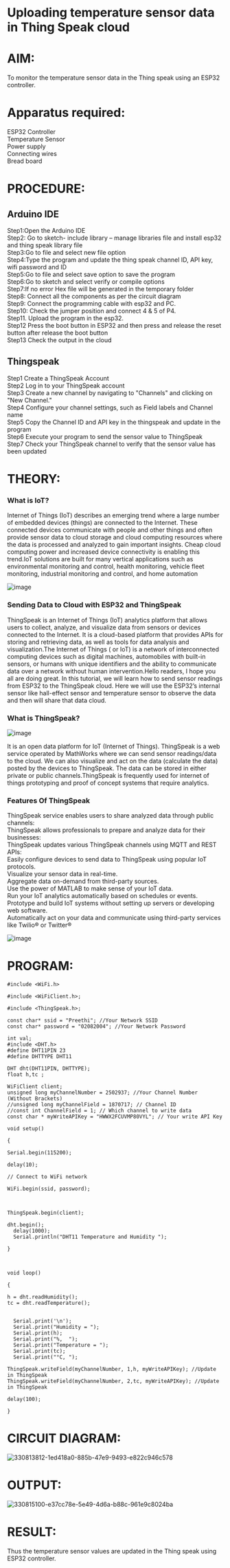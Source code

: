 # Uploading temperature sensor data in Thing Speak cloud

# AIM:
To monitor the temperature sensor data in the Thing speak using an ESP32 controller.

# Apparatus required:
ESP32 Controller  </br>
Temperature Sensor </br>
Power supply </br>
Connecting wires </br>
Bread board </br>

# PROCEDURE:
## Arduino IDE
Step1:Open the Arduino IDE </br>
Step2: Go to sketch- include library – manage libraries file and install esp32 and thing speak library file </br>
Step3:Go to file and select new file option </br>
Step4:Type the program and update the thing speak channel ID, API key, wifi password and ID </br>
Step5:Go to file and select save option to save the program </br>
Step6:Go to sketch and select verify or compile options </br>
Step7:If no error Hex file will be generated in the temporary folder </br>
Step8: Connect all the components as per the circuit diagram </br>
Step9: Connect the programming cable with esp32 and PC.  </br>
Step10: Check the jumper position and connect 4 & 5 of P4.  </br>
Step11. Upload the program in the esp32. </br>
Step12 Press the boot button in ESP32 and then press and release the reset button after release the boot button </br>
Step13 Check the output in the cloud </br>

## Thingspeak

Step1 Create a ThingSpeak Account </br>
Step2 Log in to your ThingSpeak account </br>
Step3 Create a new channel by navigating to "Channels" and clicking on "New Channel." </br>
Step4 Configure your channel settings, such as Field labels and Channel name </br>
Step5 Copy the Channel ID and API key in the thingspeak and update in the program </br>
Step6 Execute your program to send the sensor value to ThingSpeak </br>
Step7 Check your ThingSpeak channel to verify that the sensor value has been updated </br>

# THEORY:

### What is IoT?

Internet of Things (IoT) describes an emerging trend where a large number of embedded devices (things) are connected to the Internet. These connected devices communicate with people and other things and often provide sensor data to cloud storage and cloud computing resources where the data is processed and analyzed to gain important insights. Cheap cloud computing power and increased device connectivity is enabling this trend.IoT solutions are built for many vertical applications such as environmental monitoring and control, health monitoring, vehicle fleet monitoring, industrial monitoring and control, and home automation

![image](https://user-images.githubusercontent.com/71547910/235334044-c01d4261-d46f-4f62-b07f-72a7b6fce5d5.png)

### Sending Data to Cloud with ESP32 and ThingSpeak

ThingSpeak is an Internet of Things (IoT) analytics platform that allows users to collect, analyze, and visualize data from sensors or devices connected to the Internet. It is a cloud-based platform that provides APIs for storing and retrieving data, as well as tools for data analysis and visualization.The Internet of Things ( or IoT) is a network of interconnected computing devices such as digital machines, automobiles with built-in sensors, or humans with unique identifiers and the ability to communicate data over a network without human intervention.Hello readers, I hope you all are doing great. In this tutorial, we will learn how to send sensor readings from ESP32 to the ThingSpeak cloud. Here we will use the ESP32’s internal sensor like hall-effect sensor and temperature sensor to observe the data and then will share that data cloud.

### What is ThingSpeak?

![image](https://user-images.githubusercontent.com/71547910/235333909-29d2e831-9fe5-4afd-b18d-f1e5d2e32518.png)

It is an open data platform for IoT (Internet of Things). ThingSpeak is a web service operated by MathWorks where we can send sensor readings/data to the cloud. We can also visualize and act on the data (calculate the data) posted by the devices to ThingSpeak. The data can be stored in either private or public channels.ThingSpeak is frequently used for internet of things prototyping and proof of concept systems that require analytics.

### Features Of ThingSpeak

ThingSpeak service enables users to share analyzed data through public channels: </br>
ThingSpeak allows professionals to prepare and analyze data for their businesses: </br>
ThingSpeak updates various ThingSpeak channels using MQTT and REST APIs: </br>
Easily configure devices to send data to ThingSpeak using popular IoT protocols. </br>
Visualize your sensor data in real-time. </br>
Aggregate data on-demand from third-party sources. </br>
Use the power of MATLAB to make sense of your IoT data. </br>
Run your IoT analytics automatically based on schedules or events. </br>
Prototype and build IoT systems without setting up servers or developing web software.</br>
Automatically act on your data and communicate using third-party services like Twilio® or Twitter®</br>

![image](https://user-images.githubusercontent.com/71547910/235334056-3ba9579f-2f62-43b1-a714-8fde6cf9ef32.png)


# PROGRAM:
```
#include <WiFi.h>

#include <WiFiClient.h>;

#include <ThingSpeak.h>;

const char* ssid = "Preethi"; //Your Network SSID
const char* password = "02082004"; //Your Network Password

int val;
#include <DHT.h>
#define DHT11PIN 23
#define DHTTYPE DHT11

DHT dht(DHT11PIN, DHTTYPE);
float h,tc ;

WiFiClient client;
unsigned long myChannelNumber = 2502937; //Your Channel Number (Without Brackets)
//unsigned long myChannelField = 1870717; // Channel ID
//const int ChannelField = 1; // Which channel to write data
const char * myWriteAPIKey = "HWWX2FCUVMP80VYL"; // Your write API Key

void setup()

{

Serial.begin(115200);

delay(10);

// Connect to WiFi network

WiFi.begin(ssid, password);



ThingSpeak.begin(client);

dht.begin();
  delay(1000);
  Serial.println("DHT11 Temperature and Humidity ");

}



void loop()

{

h = dht.readHumidity();
tc = dht.readTemperature();
 
 
  Serial.print('\n');
  Serial.print("Humidity = ");
  Serial.print(h);
  Serial.print("%,  ");
  Serial.print("Temperature = ");
  Serial.print(tc);
  Serial.print("°C, ");
 
ThingSpeak.writeField(myChannelNumber, 1,h, myWriteAPIKey); //Update in ThingSpeak
ThingSpeak.writeField(myChannelNumber, 2,tc, myWriteAPIKey); //Update in ThingSpeak

delay(100);

}
```

# CIRCUIT DIAGRAM:
![330813812-1ed418a0-885b-47e9-9493-e822c946c578](https://github.com/LavanyaMuraleedharan/Uploading-sensor-data-in-Thing-Speak-cloud/assets/120103862/452ab19a-e87a-46c0-9d9f-fc0dd59d5456)

# OUTPUT:
![330815100-e37cc78e-5e49-4d6a-b88c-961e9c8024ba](https://github.com/LavanyaMuraleedharan/Uploading-sensor-data-in-Thing-Speak-cloud/assets/120103862/85436b53-240b-4253-8696-690dfea46cf2)

# RESULT:

Thus the temperature sensor values are updated in the Thing speak using ESP32 controller.

